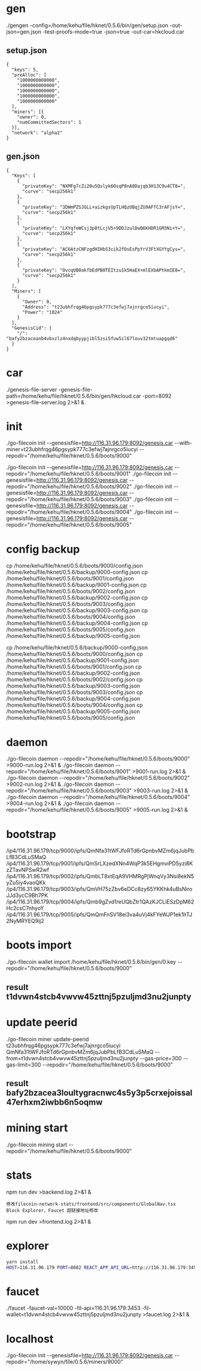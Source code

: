 # gen
./gengen -config=/home/kehu/file/hknet/0.5.6/bin/gen/setup.json -out-json=gen.json -test-proofs-mode=true -json=true -out-car=hkcloud.car
## setup.json
```
{
  "keys": 5,
  "preAlloc": [
    "1000000000000",
    "1000000000000",
    "1000000000000",
    "1000000000000",
    "1000000000000"
  ],
  "miners": [{
    "owner": 0,
    "numCommittedSectors": 1
  }],
  "network": "alpha2"
}
```
## gen.json
```
{
  "Keys": [
    {
      "privateKey": "NXMFg7cZi20u5Qvlyk6OsqP8nA8Dajqb3H13C9u4CT8=",
      "curve": "secp256k1"
    },
    {
      "privateKey": "3DWmPZSJGLL+aizkgsUpTLHQzUBqjZU9AFfC3rAFjsY=",
      "curve": "secp256k1"
    },
    {
      "privateKey": "LXYqfeWCsj3p0tLcjU5+9DDJzulDwQ6KHDR1GM3Ni+Y=",
      "curve": "secp256k1"
    },
    {
      "privateKey": "AC6AtzCNFzgdHIHbS3cik2fOsEsPpYrV3FtXGYYgCys=",
      "curve": "secp256k1"
    },
    {
      "privateKey": "OvcqUB0akfbEdPB0TEItzu1k5HaEX+mlEXbAPtkmIE8=",
      "curve": "secp256k1"
    }
  ],
  "Miners": [
    {
      "Owner": 0,
      "Address": "t23ubhfrqg46pgsypk777c3efwj7ajnrgco5iucyi",
      "Power": "1024"
    }
  ],
  "GenesisCid": {
    "/": "bafy2bzaceanb4vbxzlz4nxdqbyypjibl5zsi5fuw5il67louv32tmtuapgqd6"
  }
}
```
# car
./genesis-file-server -genesis-file-path=/home/kehu/file/hknet/0.5.6/bin/gen/hkcloud.car -port=8092 >genesis-file-server.log 2>&1 &
# init
./go-filecoin init --genesisfile=http://116.31.96.179:8092/genesis.car --with-miner=t23ubhfrqg46pgsypk777c3efwj7ajnrgco5iucyi --repodir="/home/kehu/file/hknet/0.5.6/boots/9000"

./go-filecoin init --genesisfile=http://116.31.96.179:8092/genesis.car --repodir="/home/kehu/file/hknet/0.5.6/boots/9001"
./go-filecoin init --genesisfile=http://116.31.96.179:8092/genesis.car --repodir="/home/kehu/file/hknet/0.5.6/boots/9002"
./go-filecoin init --genesisfile=http://116.31.96.179:8092/genesis.car --repodir="/home/kehu/file/hknet/0.5.6/boots/9003"
./go-filecoin init --genesisfile=http://116.31.96.179:8092/genesis.car --repodir="/home/kehu/file/hknet/0.5.6/boots/9004"
./go-filecoin init --genesisfile=http://116.31.96.179:8092/genesis.car --repodir="/home/kehu/file/hknet/0.5.6/boots/9005"

# config backup
cp /home/kehu/file/hknet/0.5.6/boots/9000/config.json /home/kehu/file/hknet/0.5.6/backup/9000-config.json
cp /home/kehu/file/hknet/0.5.6/boots/9001/config.json /home/kehu/file/hknet/0.5.6/backup/9001-config.json
cp /home/kehu/file/hknet/0.5.6/boots/9002/config.json /home/kehu/file/hknet/0.5.6/backup/9002-config.json
cp /home/kehu/file/hknet/0.5.6/boots/9003/config.json /home/kehu/file/hknet/0.5.6/backup/9003-config.json
cp /home/kehu/file/hknet/0.5.6/boots/9004/config.json /home/kehu/file/hknet/0.5.6/backup/9004-config.json
cp /home/kehu/file/hknet/0.5.6/boots/9005/config.json /home/kehu/file/hknet/0.5.6/backup/9005-config.json

cp /home/kehu/file/hknet/0.5.6/backup/9000-config.json /home/kehu/file/hknet/0.5.6/boots/9000/config.json
cp /home/kehu/file/hknet/0.5.6/backup/9001-config.json /home/kehu/file/hknet/0.5.6/boots/9001/config.json
cp /home/kehu/file/hknet/0.5.6/backup/9002-config.json /home/kehu/file/hknet/0.5.6/boots/9002/config.json
cp /home/kehu/file/hknet/0.5.6/backup/9003-config.json /home/kehu/file/hknet/0.5.6/boots/9003/config.json
cp /home/kehu/file/hknet/0.5.6/backup/9004-config.json /home/kehu/file/hknet/0.5.6/boots/9004/config.json
cp /home/kehu/file/hknet/0.5.6/backup/9005-config.json /home/kehu/file/hknet/0.5.6/boots/9005/config.json

# daemon
./go-filecoin daemon --repodir="/home/kehu/file/hknet/0.5.6/boots/9000" >9000-run.log 2>&1 &
./go-filecoin daemon --repodir="/home/kehu/file/hknet/0.5.6/boots/9001" >9001-run.log 2>&1 &
./go-filecoin daemon --repodir="/home/kehu/file/hknet/0.5.6/boots/9002" >9002-run.log 2>&1 &
./go-filecoin daemon --repodir="/home/kehu/file/hknet/0.5.6/boots/9003" >9003-run.log 2>&1 &
./go-filecoin daemon --repodir="/home/kehu/file/hknet/0.5.6/boots/9004" >9004-run.log 2>&1 &
./go-filecoin daemon --repodir="/home/kehu/file/hknet/0.5.6/boots/9005" >9005-run.log 2>&1 &

# bootstrap
/ip4/116.31.96.179/tcp/9000/ipfs/QmNfa31tWFJfoRTd6rGpnbvMZm6jqJubPbLfB3CdLuSMaQ
/ip4/116.31.96.179/tcp/9001/ipfs/QmSrLXzedXNn4WqP3k5EHgmviPD5yzi8KzZTavNPSwR2wf
/ip4/116.31.96.179/tcp/9002/ipfs/QmbLT8xtEqA9VHMRgPjWnqVy3Nsi8ekN5yZu5iy4vaoQKk
/ip4/116.31.96.179/tcp/9003/ipfs/QmVH75zZbv6eDCc8zy65YKKhk4uBsNiroJJd3ycC9Bh7PK
/ip4/116.31.96.179/tcp/9004/ipfs/Qmb9gZvd1reUQbZtr1QAzKJCLiESzDpM62Hc2csC7nhyoY
/ip4/116.31.96.179/tcp/9005/ipfs/QmQmFnSV18ei3va4uVj4kFYeWJP1ek1hTJ2NyMRYEQ9ij2

# boots import
./go-filecoin wallet import /home/kehu/file/hknet/0.5.6/bin/gen/0.key --repodir="/home/kehu/file/hknet/0.5.6/boots/9000"
## result t1dvwn4stcb4vwvw45zttnj5pzuljmd3nu2junpty

# update peerid
./go-filecoin miner update-peerid t23ubhfrqg46pgsypk777c3efwj7ajnrgco5iucyi QmNfa31tWFJfoRTd6rGpnbvMZm6jqJubPbLfB3CdLuSMaQ --from=t1dvwn4stcb4vwvw45zttnj5pzuljmd3nu2junpty --gas-price=300 --gas-limit=300 --repodir="/home/kehu/file/hknet/0.5.6/boots/9000"
## result bafy2bzacea3loultygracnwc4s5y3p5crxejoissal47erhxm2iwbb6n5oqmw

# mining start
./go-filecoin mining start --repodir="/home/kehu/file/hknet/0.5.6/boots/9000"

# stats
npm run dev >backend.log 2>&1 &
```
修改filecoin-network-stats/frontend/src/components/GlobalNav.tsx 
Block Explorer、Faucet 超链接地址修改
```
npm run dev >frontend.log 2>&1 &

# explorer
```bash
yarn install
HOST=116.31.96.179 PORT=8082 REACT_APP_API_URL=http://116.31.96.179:3453 yarn start >explorer.log 2>&1 &
```
# faucet
./faucet -faucet-val=10000 -fil-api=116.31.96.179:3453 -fil-wallet=t1dvwn4stcb4vwvw45zttnj5pzuljmd3nu2junpty >faucet.log 2>&1 &

# localhost
./go-filecoin init --genesisfile=http://116.31.96.179:8092/genesis.car --repodir="/home/sywyn/file/0.5.6/miners/9000"

